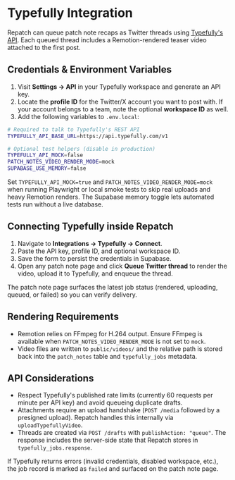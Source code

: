 # Typefully Integration

Repatch can queue patch note recaps as Twitter threads using [Typefully's API](https://support.typefully.com/en/articles/8718287-typefully-api). Each queued thread includes a Remotion-rendered teaser video attached to the first post.

## Credentials & Environment Variables

1. Visit **Settings → API** in your Typefully workspace and generate an API key.
2. Locate the **profile ID** for the Twitter/X account you want to post with. If your account belongs to a team, note the optional **workspace ID** as well.
3. Add the following variables to `.env.local`:

```bash
# Required to talk to Typefully's REST API
TYPEFULLY_API_BASE_URL=https://api.typefully.com/v1

# Optional test helpers (disable in production)
TYPEFULLY_API_MOCK=false
PATCH_NOTES_VIDEO_RENDER_MODE=mock
SUPABASE_USE_MEMORY=false
```

Set `TYPEFULLY_API_MOCK=true` and `PATCH_NOTES_VIDEO_RENDER_MODE=mock` when running Playwright or local smoke tests to skip real uploads and heavy Remotion renders. The Supabase memory toggle lets automated tests run without a live database.

## Connecting Typefully inside Repatch

1. Navigate to **Integrations → Typefully → Connect**.
2. Paste the API key, profile ID, and optional workspace ID.
3. Save the form to persist the credentials in Supabase.
4. Open any patch note page and click **Queue Twitter thread** to render the video, upload it to Typefully, and enqueue the thread.

The patch note page surfaces the latest job status (rendered, uploading, queued, or failed) so you can verify delivery.

## Rendering Requirements

- Remotion relies on FFmpeg for H.264 output. Ensure FFmpeg is available when `PATCH_NOTES_VIDEO_RENDER_MODE` is not set to `mock`.
- Video files are written to `public/videos/` and the relative path is stored back into the `patch_notes` table and `typefully_jobs` metadata.

## API Considerations

- Respect Typefully's published rate limits (currently 60 requests per minute per API key) and avoid queueing duplicate drafts.
- Attachments require an upload handshake (`POST /media` followed by a presigned upload). Repatch handles this internally via `uploadTypefullyVideo`.
- Threads are created via `POST /drafts` with `publishAction: "queue"`. The response includes the server-side state that Repatch stores in `typefully_jobs.response`.

If Typefully returns errors (invalid credentials, disabled workspace, etc.), the job record is marked as `failed` and surfaced on the patch note page.

